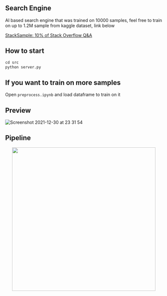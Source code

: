 ## Search Engine
AI based search engine that was trained on 10000 samples, feel free to train on up to 1.2M sample from kaggle dataset, link below

[StackSample: 10% of Stack Overflow Q&A](https://www.kaggle.com/stackoverflow/stacksample?select=Questions.csv)

## How to start
```python
cd src
python server.py
```

## If you want to train on more samples
Open ```preprocess.ipynb``` and load dataframe to train on it

## Preview
![Screenshot 2021-12-30 at 23 31 54](https://user-images.githubusercontent.com/55096567/147786329-6570f35e-e741-48a1-977b-0a2918e5a5ec.png)

## Pipeline
<p align="center">
  <img width="460" src="https://user-images.githubusercontent.com/55096567/147790006-5418f43e-0ca0-4d92-a659-a80e195d0f1a.png">
</p>
